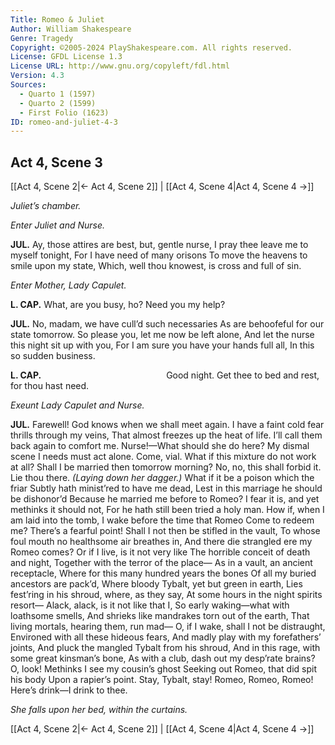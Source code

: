 ```yaml
---
Title: Romeo & Juliet
Author: William Shakespeare
Genre: Tragedy
Copyright: ©2005-2024 PlayShakespeare.com. All rights reserved.
License: GFDL License 1.3
License URL: http://www.gnu.org/copyleft/fdl.html
Version: 4.3
Sources:
  - Quarto 1 (1597)
  - Quarto 2 (1599)
  - First Folio (1623)
ID: romeo-and-juliet-4-3
---
```


## Act 4, Scene 3
[[Act 4, Scene 2|← Act 4, Scene 2]] | [[Act 4, Scene 4|Act 4, Scene 4 →]]

*Juliet’s chamber.*

*Enter Juliet and Nurse.*

**JUL.**
Ay, those attires are best, but, gentle nurse,
I pray thee leave me to myself tonight,
For I have need of many orisons
To move the heavens to smile upon my state,
Which, well thou knowest, is cross and full of sin.

*Enter Mother, Lady Capulet.*

**L. CAP.**
What, are you busy, ho? Need you my help?

**JUL.**
No, madam, we have cull’d such necessaries
As are behoofeful for our state tomorrow.
So please you, let me now be left alone,
And let the nurse this night sit up with you,
For I am sure you have your hands full all,
In this so sudden business.

**L. CAP.**
              Good night.
Get thee to bed and rest, for thou hast need.

*Exeunt Lady Capulet and Nurse.*

**JUL.**
Farewell! God knows when we shall meet again.
I have a faint cold fear thrills through my veins,
That almost freezes up the heat of life.
I’ll call them back again to comfort me.
Nurse!—What should she do here?
My dismal scene I needs must act alone.
Come, vial.
What if this mixture do not work at all?
Shall I be married then tomorrow morning?
No, no, this shall forbid it. Lie thou there.
*(Laying down her dagger.)*
What if it be a poison which the friar
Subtly hath minist’red to have me dead,
Lest in this marriage he should be dishonor’d
Because he married me before to Romeo?
I fear it is, and yet methinks it should not,
For he hath still been tried a holy man.
How if, when I am laid into the tomb,
I wake before the time that Romeo
Come to redeem me? There’s a fearful point!
Shall I not then be stifled in the vault,
To whose foul mouth no healthsome air breathes in,
And there die strangled ere my Romeo comes?
Or if I live, is it not very like
The horrible conceit of death and night,
Together with the terror of the place⁠—
As in a vault, an ancient receptacle,
Where for this many hundred years the bones
Of all my buried ancestors are pack’d,
Where bloody Tybalt, yet but green in earth,
Lies fest’ring in his shroud, where, as they say,
At some hours in the night spirits resort⁠—
Alack, alack, is it not like that I,
So early waking—what with loathsome smells,
And shrieks like mandrakes torn out of the earth,
That living mortals, hearing them, run mad⁠—
O, if I wake, shall I not be distraught,
Environed with all these hideous fears,
And madly play with my forefathers’ joints,
And pluck the mangled Tybalt from his shroud,
And in this rage, with some great kinsman’s bone,
As with a club, dash out my desp’rate brains?
O, look! Methinks I see my cousin’s ghost
Seeking out Romeo, that did spit his body
Upon a rapier’s point. Stay, Tybalt, stay!
Romeo, Romeo, Romeo! Here’s drink—I drink to thee.

*She falls upon her bed, within the curtains.*

[[Act 4, Scene 2|← Act 4, Scene 2]] | [[Act 4, Scene 4|Act 4, Scene 4 →]]